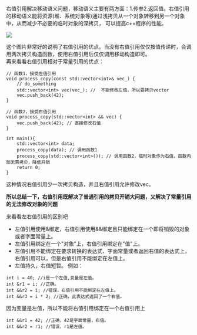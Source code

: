 右值引用解决移动语义问题，移动语义主要有两方面：1.传参2.返回值。右值引用的移动语义能将资源(堆、系统对象等)通过浅拷贝从一个对象转移到另一个对象中，从而减少不必要的临时对象的深拷贝，
可以提高c++程序的性能。  
  
 
![](https://github.com/gongchaosheng/C-Plus-Plus/blob/main/picture/%E5%BC%95%E7%94%A8.jpg)

这个图片非常好的说明了右值引用的优点。当没有右值引用仅仅按值传递时，会调用两次拷贝构造函数，使用右值引用后仅仅调用移动构造即可。  
再来看看右值引用相对于常量引用的优点：
```
// 函数1，接受左值引用
void process_copy(const std::vector<int>& vec_) {
    // do_something
    std::vector<int> vec(vec_); //  不能修改左值，所以要拷贝vector
    vec.push_back(42);
}

// 函数2，接受右值引用
void process_copy(std::vector<int> && vec) {
    vec.push_back(42); // 直接修改右值
}

int main(){
    std::vector<int> data;
    process_copy(data); // 调用函数1
    process_copy(std::vector<int>()); // 调用函数2，临时对象作为右值，函数内部无需拷贝，降低开销
    return 0;
}
```
这种情况右值引用少一次拷贝构造，并且右值引用允许修改vec。

**所以总结一下，右值引用既解决了普通引用的拷贝开销大问题，又解决了常量引用的无法修改对象的问题**





来看看左右值引用的区别吧
+ 左值引用使用&绑定，右值引用使用&&绑定且只能绑定在一个即将销毁的对象或者字面常量上。
+ 左值引用绑定在一个"对象"上，右值引用绑定在"值"上。
+ 左值引用不能绑定在要求转换的表达式、字面常量或者返回右值的表达式上，右值引用可以，但是右值引用不能绑定在左值上。
+ 左值持久，右值短暂。
例如：
```
int i = 40; //i是一个左值,变量是左值。
int &r1 = i; //正确。
int &&r2 = i; //错误，右值引用不能绑定在左值上。
int &&r3 = i * 2; //正确，此表达式返回了一个右值。
```
因为变量是左值，所以不能将右值引用绑定在一个右值引用上
```
int &&r1 = 42; //正确，42是字面常量，右值。
int &&r2 = r1; //错误，r1是左值。
```
